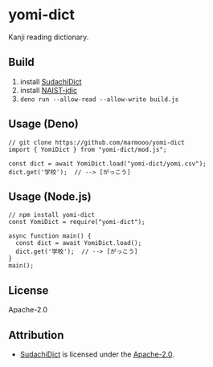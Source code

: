 # yomi-dict

Kanji reading dictionary.

## Build

1. install [SudachiDict](https://github.com/WorksApplications/SudachiDict)
2. install
   [NAIST-jdic](https://ja.osdn.net/projects/naist-jdic/downloads/53500/mecab-naist-jdic-0.6.3b-20111013.tar.gz/)
3. `deno run --allow-read --allow-write build.js`

## Usage (Deno)

```
// git clone https://github.com/marmooo/yomi-dict
import { YomiDict } from "yomi-dict/mod.js";

const dict = await YomiDict.load("yomi-dict/yomi.csv");
dict.get('学校');  // --> [がっこう]
```

## Usage (Node.js)

```
// npm install yomi-dict
const YomiDict = require("yomi-dict");

async function main() {
  const dict = await YomiDict.load();
  dict.get('学校');  // --> [がっこう]
}
main();
```

## License

Apache-2.0

## Attribution

- [SudachiDict](https://github.com/WorksApplications/SudachiDict) is licensed
  under the [Apache-2.0](http://www.apache.org/licenses/LICENSE-2.0).
